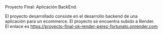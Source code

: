 Proyecto Final: Aplicación BackEnd.
 
El proyecto desarrollado consiste en el desarrollo backend de una aplicación para un ecommerce. El proyecto se encuentra subido  a Render. El enlace es https://proyecto-final-ok-render-perez-fortunato.onrender.com
